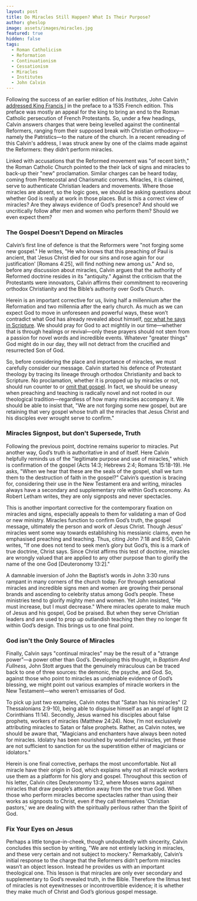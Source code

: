 ```yaml
---
layout: post
title: Do Miracles Still Happen? What Is Their Purpose?
author: gheslop
image: assets/images/miracles.jpg
featured: true
hidden: false
tags:
  - Roman Catholicism
  - Reformation
  - Continuationism
  - Cessationism
  - Miracles
  - Institutes
  - John Calvin
---
```

Following the success of an earlier edition of his _Institutes_, John Calvin [addressed King Francis I](https://reformed.org/master/index.html?mainframe=/books/institutes/totheking.html "Preface (full text)") in the preface to a 1535 French edition. This preface was mostly an appeal for the king to bring an end to the Roman Catholic persecution of French Protestants. So, under a few headings, Calvin answers charges that were being levelled against the continental Reformers, ranging from their supposed break with Christian orthodoxy—namely the Patristics—to the nature of the church. In a recent rereading of this Calvin's address, I was struck anew by one of the claims made against the Reformers: they didn’t perform miracles.

Linked with accusations that the Reformed movement was "of recent birth," the Roman Catholic Church pointed to the their lack of signs and miracles to back-up their "new" proclamation. Similar charges can be heard today, coming from Pentecostal and Charismatic corners. Miracles, it is claimed, serve to authenticate Christian leaders and movements. Where those miracles are absent, so the logic goes, we should be asking questions about whether God is really at work in those places. But is this a correct view of miracles? Are they always evidence of God’s presence? And should we uncritically follow after men and women who perform them? Should we even expect them?

### The Gospel Doesn’t Depend on Miracles

Calvin’s first line of defence is that the Reformers were "not forging some new gospel." He writes, "He who knows that this preaching of Paul is ancient, that 'Jesus Christ died for our sins and rose again for our justification' \[Romans 4:25\], will find nothing new among us." And so, before any discussion about miracles, Calvin argues that the authority of Reformed doctrine resides in its "antiquity." Against the criticism that the Protestants were innovators, Calvin affirms their commitment to recovering orthodox Christianity and the Bible’s authority over God’s Church.

Herein is an important corrective for us, living half a millennium after the Reformation and two millennia after the early church. As much as we can expect God to move in unforeseen and powerful ways, these won’t contradict what God has already revealed about himself, [nor what he says in Scripture](https://rekindle.co.za/content/john-calvin-on-scripture-the-letter-killeth/ '"The letter killeth"'). We should pray for God to act mightily in our time—whether that is through healings or revival—only these prayers should not stem from a passion for novel words and incredible events. Whatever "greater things" God might do in our day, they will not detract from the crucified and resurrected Son of God.

So, before considering the place and importance of miracles, we must carefully consider our message. Calvin started his defence of Protestant theology by tracing its lineage through orthodox Christianity and back to Scripture. No proclamation, whether it is propped up by miracles or not, should run counter to or [omit that gospel](https://rekindle.co.za/content/galatians-the-lords-anointed-may-be-accursed/ "The Lord's Anointed versus God's Authority"). In fact, we should be uneasy when preaching and teaching is radically novel and not rooted in our theological tradition—regardless of how many miracles accompany it. We should be able to insist that, "We are not forging some new gospel, but are retaining that very gospel whose truth all the miracles that Jesus Christ and his disciples ever wrought serve to confirm."

### Miracles Signpost, but don't Supersede, Truth

Following the previous point, doctrine remains superior to miracles. Put another way, God’s truth is authoritative in and of itself. Here Calvin helpfully reminds us of the "legitimate purpose and use of miracles," which is confirmation of the gospel (Acts 14:3; Hebrews 2:4; Romans 15:18-19). He asks, "When we hear that these are the seals of the gospel, shall we turn them to the destruction of faith in the gospel?" Calvin’s question is bracing for, considering their use in the New Testament era and writing, miracles always have a secondary and supplementary role within God’s economy. As Robert Letham writes, they are only signposts and never spectacles.

This is another important corrective for the contemporary fixation on miracles and signs, especially appeals to them for validating a man of God or new ministry. Miracles function to confirm God’s truth, the gospel message, ultimately the person and work of Jesus Christ. Though Jesus’ miracles went some way towards establishing his messianic claims, even he emphasised preaching and teaching. Thus, citing John 7:18 and 8:50, Calvin writes, "If one does not tend to seek men’s glory but God’s, this is a mark of true doctrine, Christ says. Since Christ affirms this test of doctrine, miracles are wrongly valued that are applied to any other purpose than to glorify the name of the one God \[Deuteronomy 13:2\]."

A damnable inversion of John the Baptist’s words in John 3:30 runs rampant in many corners of the church today. For through sensational miracles and incredible signs men and women are growing their personal brands and ascending to celebrity status among God’s people. These ministries tend to glorify mighty men and women. Yet John insisted, "He must increase, but I must decrease." Where miracles operate to make much of Jesus and his gospel, God be praised. But when they serve Christian leaders and are used to prop up outlandish teaching then they no longer fit within God’s design. This brings us to one final point.

### God isn't the Only Source of Miracles

Finally, Calvin says "continual miracles" may be the result of a "strange power"—a power other than God’s. Developing this thought, in _Baptism And Fullness,_ John Stott argues that the genuinely miraculous can be traced back to one of three sources: the demonic, the psyche, and God. So, against those who point to miracles as undeniable evidence of God’s blessing, we might point out various examples of miracle workers in the New Testament—who weren’t emissaries of God.

To pick up just two examples, Calvin notes that "Satan has his miracles" (2 Thessalonians 2:9-10), being able to disguise himself as an angel of light (2 Corinthians 11:14). Secondly, Jesus warned his disciples about false prophets, workers of miracles (Matthew 24:24). Now, I’m not exclusively attributing miracles to Satan or false prophets. Rather, as Calvin notes, we should be aware that, "Magicians and enchanters have always been noted for miracles. Idolatry has been nourished by wonderful miracles, yet these are not sufficient to sanction for us the superstition either of magicians or idolators."

Herein is one final corrective, perhaps the most uncomfortable. Not all miracle have their origin in God, which explains why not all miracle workers use them as a platform for his glory and gospel. Throughout this section of his letter, Calvin cites Deuteronomy 13:2, where Moses warns against miracles that draw people’s attention away from the one true God. When those who perform miracles become spectacles rather than using their works as signposts to Christ, even if they call themselves 'Christian pastors,' we are dealing with the spiritually perilous rather than the Spirit of God.

### Fix Your Eyes on Jesus

Perhaps a little tongue-in-cheek, though undoubtedly with sincerity, Calvin concludes this section by writing, "We are not entirely lacking in miracles, and these very certain and not subject to mockery." Remarkably, Calvin’s initial response to the charge that the Reformers didn’t perform miracles wasn’t an object lesson. Instead he provides us with an important theological one. This lesson is that miracles are only ever secondary and supplementary to God’s revealed truth, in the Bible. Therefore the litmus test of miracles is not eyewitnesses or incontrovertible evidence; it is whether they make much of Christ and God’s glorious gospel message.